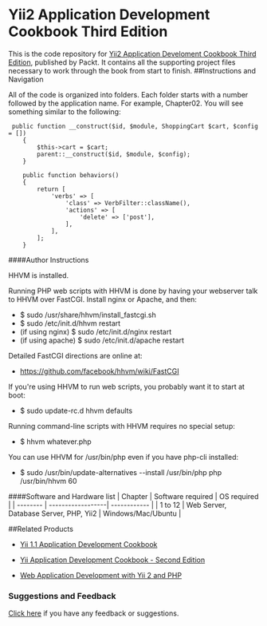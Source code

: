 # Yii2 Application Development Cookbook Third Edition
This is the code repository for [Yii2 Application Develoment Cookbook Third Edition](https://github.com/PacktPublishing/Yii2-Application-Development-Cookbook-Third-Edition?utm_source=github&utm_medium=repository&utm_campaign=9781785281761), published by Packt. It contains all the supporting project files necessary to work through the book from start to finish.
##Instructions and Navigation




All of the code is organized into folders. Each folder starts with a number followed by the application name. For example, Chapter02.
You will see something similar to the following:
```
 public function __construct($id, $module, ShoppingCart $cart, $config = [])
    {
        $this->cart = $cart;
        parent::__construct($id, $module, $config);
    }

    public function behaviors()
    {
        return [
            'verbs' => [
                'class' => VerbFilter::className(),
                'actions' => [
                    'delete' => ['post'],
                ],
            ],
        ];
    }

```
####Author Instructions


 HHVM is installed.

 Running PHP web scripts with HHVM is done by having your webserver talk to HHVM over FastCGI. Install nginx or Apache, and then:
* $ sudo /usr/share/hhvm/install_fastcgi.sh
* $ sudo /etc/init.d/hhvm restart
* (if using nginx)  $ sudo /etc/init.d/nginx restart
* (if using apache) $ sudo /etc/init.d/apache restart

Detailed FastCGI directions are online at:
* https://github.com/facebook/hhvm/wiki/FastCGI

If you're using HHVM to run web scripts, you probably want it to start at boot:
* $ sudo update-rc.d hhvm defaults

Running command-line scripts with HHVM requires no special setup:
* $ hhvm whatever.php

You can use HHVM for /usr/bin/php even if you have php-cli installed:
* $ sudo /usr/bin/update-alternatives --install /usr/bin/php php /usr/bin/hhvm 60

####Software and Hardware list
| Chapter  | Software required | OS required            |
| -------- | ------------------| ------------           |
| 1 to 12 |  Web Server, Database Server, PHP, Yii2          | Windows/Mac/Ubuntu     |



##Related Products
* [Yii 1.1 Application Development Cookbook](https://www.packtpub.com/web-development/yii-11-application-development-cookbook?utm_source=github&utm_medium=repository&utm_campaign=9781849515481)

* [Yii Application Development Cookbook - Second Edition](https://www.packtpub.com/web-development/yii-application-development-cookbook-second-edition?utm_source=github&utm_medium=repository&utm_campaign=9781782163107)

* [Web Application Development with Yii 2 and PHP](https://www.packtpub.com/web-development/web-application-development-yii-2-and-php?utm_source=github&utm_medium=repository&utm_campaign=9781783981885)

### Suggestions and Feedback 
 [Click here](https://docs.google.com/forms/d/e/1FAIpQLSe5qwunkGf6PUvzPirPDtuy1Du5Rlzew23UBp2S-P3wB-GcwQ/viewform)  if you have any feedback or suggestions.

